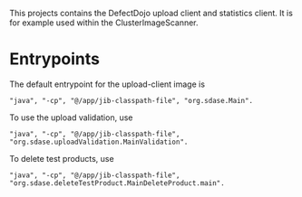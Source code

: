 This projects contains the DefectDojo upload client and statistics client. It is for example used within the ClusterImageScanner.

# Entrypoints
The default entrypoint for the upload-client image is  
```
"java", "-cp", "@/app/jib-classpath-file", "org.sdase.Main".
```
To use the upload validation, use
```
"java", "-cp", "@/app/jib-classpath-file", "org.sdase.uploadValidation.MainValidation".
```
To delete test products, use
```
"java", "-cp", "@/app/jib-classpath-file", "org.sdase.deleteTestProduct.MainDeleteProduct.main".
```


